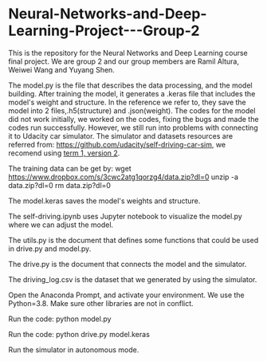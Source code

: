 # Neural-Networks-and-Deep-Learning-Project---Group-2
This is the repository for the Neural Networks and Deep Learning course final project. We are group 2 and our group members are Ramil Altura, Weiwei Wang and Yuyang Shen.

The model.py is the file that describes the data processing, and the model building. After training the model, it generates a .keras file that includes the model's weight and structure. In the reference we refer to, they save the model into 2 files,.h5(structure) and .json(weight). The codes for the model did not work initially, we worked on the codes, fixing the bugs and made the codes run successfully. However, we still run into problems with connecting it to Udacity car simulator. The simulator and datasets resources are referred from: https://github.com/udacity/self-driving-car-sim, we recomend using [term 1, version 2](https://s3-us-west-1.amazonaws.com/udacity-selfdrivingcar/Term1-Sim/term1-simulator-windows.zip). 

The training data can be get by: 
wget https://www.dropbox.com/s/3cwc2atg1qorzg4/data.zip?dl=0
unzip -a data.zip?dl=0
rm data.zip?dl=0

The model.keras saves the model's weights and structure.

The self-driving.ipynb uses Jupyter notebook to visualize the model.py where we can adjust the model.

The utils.py is the document that defines some functions that could be used in drive.py and model.py.

The drive.py is the document that connects the model and the simulator.

The driving_log.csv is the dataset that we generated by using the simulator.

Open the Anaconda Prompt, and activate your environment. We use the Python=3.8. Make sure other libraries are not in conflict.

Run the code: python model.py

Run the code: python drive.py model.keras

Run the simulator in autonomous mode.
